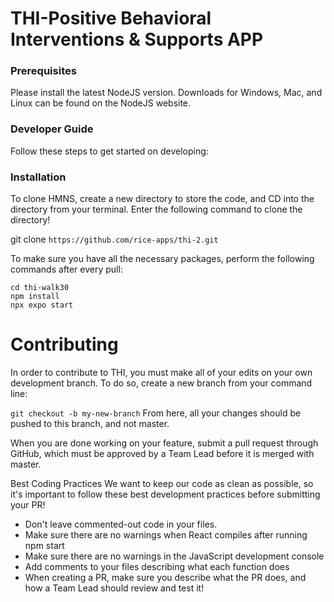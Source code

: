 # THI-Positive Behavioral Interventions & Supports APP

### Prerequisites

Please install the latest NodeJS version. Downloads for Windows, Mac, and Linux can be found on the NodeJS website.

### Developer Guide

Follow these steps to get started on developing:

### Installation

To clone HMNS, create a new directory to store the code, and CD into the directory from your terminal. Enter the following command to clone the directory!

git clone `https://github.com/rice-apps/thi-2.git`

To make sure you have all the necessary packages, perform the following commands after every pull:

```
cd thi-walk30
npm install
npx expo start
```

# Contributing

In order to contribute to THI, you must make all of your edits on your own development branch. To do so, create a new branch from your command line:

`git checkout -b my-new-branch`
From here, all your changes should be pushed to this branch, and not master.

When you are done working on your feature, submit a pull request through GitHub, which must be approved by a Team Lead before it is merged with master.

Best Coding Practices
We want to keep our code as clean as possible, so it's important to follow these best development practices before submitting your PR!

- Don't leave commented-out code in your files.
- Make sure there are no warnings when React compiles after running npm start
- Make sure there are no warnings in the JavaScript development console
- Add comments to your files describing what each function does
- When creating a PR, make sure you describe what the PR does, and how a Team Lead should review and test it!

